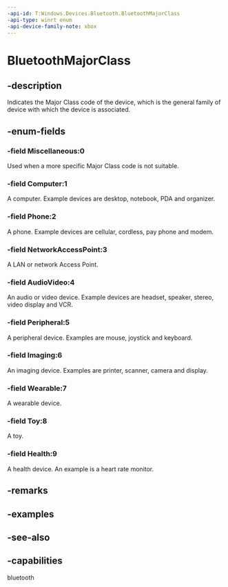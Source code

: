 ```yaml
---
-api-id: T:Windows.Devices.Bluetooth.BluetoothMajorClass
-api-type: winrt enum
-api-device-family-note: xbox
---
```


<!-- Enumeration syntax
public enum Windows.Devices.Bluetooth.BluetoothMajorClass : int
-->

# BluetoothMajorClass

## -description
Indicates the Major Class code of the device, which is the general family of device with which the device is associated.

## -enum-fields
### -field Miscellaneous:0
Used when a more specific Major Class code is not suitable.

### -field Computer:1
A computer. Example devices are desktop, notebook, PDA and organizer.

### -field Phone:2
A phone. Example devices are cellular, cordless, pay phone and modem.

### -field NetworkAccessPoint:3
A LAN or network Access Point.

### -field AudioVideo:4
An audio or video device. Example devices are headset, speaker, stereo, video display and VCR.

### -field Peripheral:5
A peripheral device. Examples are mouse, joystick and keyboard.

### -field Imaging:6
An imaging device. Examples are printer, scanner, camera and display.

### -field Wearable:7
A wearable device.

### -field Toy:8
A toy.

### -field Health:9
A health device. An example is a heart rate monitor.


## -remarks

## -examples

## -see-also


## -capabilities
bluetooth